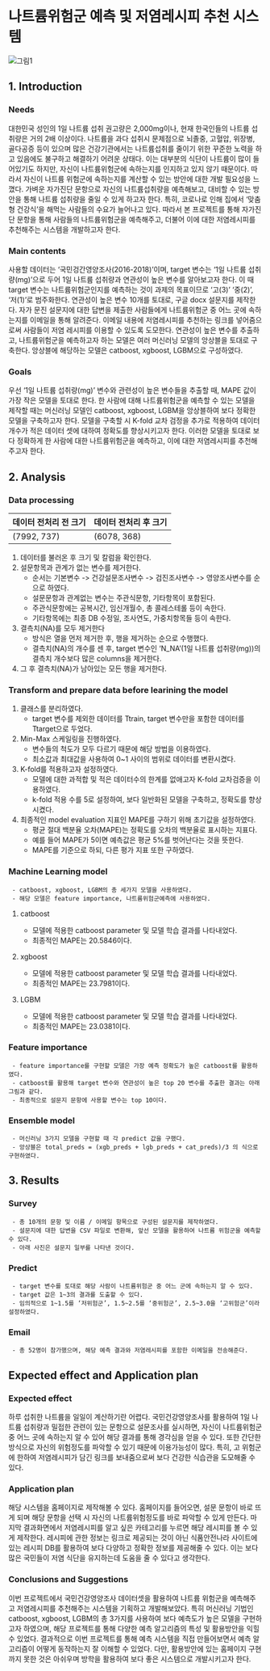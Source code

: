 # 나트륨위험군 예측 및 저염레시피 추천 시스템
![그림1](https://user-images.githubusercontent.com/60904652/102586544-afa44e00-414d-11eb-94ad-9cb354ab0370.png)
## 1. Introduction
### Needs
  대한민국 성인의 1일 나트륨 섭취 권고량은 2,000mg이나, 현재 한국인들의 나트륨 섭취량은 거의 2배 이상이다. 나트륨을 과다 섭취시 문제점으로 뇌졸중, 고혈압, 위장병, 골다공증 등이 있으며 많은 건강기관에서는 나트륨섭취를 줄이기 위한 꾸준한 노력을 하고 있음에도 불구하고 해결하기 어려운 상태다. 이는 대부분의 식단이 나트륨이 많이 들어있기도 하지만, 자신이 나트륨위험군에 속하는지를 인지하고 있지 않기 때문이다. 따라서 자신이 나트륨 위험군에 속하는지를 계산할 수 있는 방안에 대한 개발 필요성을 느꼈다. 가벼운 자가진단 문항으로 자신의 나트륨섭취량을 예측해보고, 대비할 수 있는 방안을 통해 나트륨 섭취량을 줄일 수 있게 하고자 한다. 특히, 코로나로 인해 집에서 ‘맞춤형 건강식’을 해먹는 사람들의 수요가 늘어나고 있다. 따라서 본 프로젝트를 통해 자가진단 문항을 통해 사람들의 나트륨위험군을 예측해주고, 더불어 이에 대한 저염레시피를 추천해주는 시스템을 개발하고자 한다.
  
### Main contents
  사용할 데이터는 ‘국민겅간영양조사(2016-2018)’이며, target 변수는 ‘1일 나트륨 섭취량(mg)’으로 두어 1일 나트륨 섭취량과 연관성이 높은 변수를 알아보고자 한다. 이 때 target 변수는 나트륨위험군인지를 예측하는 것이 과제의 목표이므로 ‘고(3)’ ‘중(2)’, ‘저(1)’로 범주화한다. 연관성이 높은 변수 10개를 토대로, 구글 docx 설문지를 제작한다. 자가 문진 설문지에 대한 답변을 제출한 사람들에게 나트륨위험군 중 어느 곳에 속하는지를 이메일을 통해 알려준다. 이메일 내용에 저염레시피를 추천하는 링크를 넣어줌으로써 사람들이 저염 레시피를 이용할 수 있도록 도모한다.
  연관성이 높은 변수를 추출하고, 나트륨위험군을 예측하고자 하는 모델은 여러 머신러닝 모델의 앙상블을 토대로 구축한다. 앙상블에 해당하는 모델은 catboost, xgboost, LGBM으로 구성하였다.
  
### Goals
 우선 ‘1일 나트륨 섭취량(mg)’ 변수와 관련성이 높은 변수들을 추출할 때, MAPE 값이 가장 작은 모델을 토대로 한다. 한 사람에 대해 나트륨위험군을 예측할 수 있는 모델을 제작할 때는 머신러닝 모델인 catboost, xgboost, LGBM을 앙상블하여 보다 정확한 모델을 구축하고자 한다. 모델을 구축할 시 K-fold 교차 검정을 추가로 적용하여 데이터 개수가 적은 데이터 셋에 대하여 정확도를 향상시키고자 한다. 이러한 모델을 토대로 보다 정확하게 한 사람에 대한 나트륨위험군을 예측하고, 이에 대한 저염레시피를 추천해주고자 한다.
 
 ## 2. Analysis
 ### Data processing
|데이터 전처리 전 크기|데이터 전처리 후 크기|
|------|---|
|(7992, 737)|(6078, 368)|
 1. 데이터를 불러온 후 크기 및 칼럼을 확인한다.
2. 설문항목과 관계가 없는 변수를 제거한다.
     - 순서는 기본변수 -> 건강설문조사변수 -> 검진조사변수 -> 영양조사변수를 순으로 하였다.
     - 설문문항과 관계없는 변수는 주관식문항, 기타항목이 포함된다.
     - 주관식문항에는 공복시간, 임신개월수, 총 콜레스테롤 등이 속한다.
     - 기타항목에는 최종 DB 수정일, 조사연도, 가중치항목들 등이 속한다.
3. 결측치(NA)를 모두 제거한다
     - 방식은 열을 먼저 제거한 후, 행을 제거하는 순으로 수행했다.
     - 결측치(NA)의 개수를 센 후, target 변수인 ‘N_NA’(1일 나트륨 섭취량(mg))의 결측치 개수보다 많은 
       columns을 제거한다.
4. 그 후 결측치(NA)가 남아있는 모든 행을 제거한다.

### Transform and prepare data before learining the model
  1. 클래스를 분리하였다.
     - target 변수를 제외한 데이터를 Ttrain, target 변수만을 포함한 데이터를 Ttarget으로 두었다.
  2. Min-Max 스케일링을 진행하였다.
     - 변수들의 척도가 모두 다르기 때문에 해당 방법을 이용하였다.
     - 최소값과 최대값을 사용하여 0~1 사이의 범위로 데이터를 변환시켰다.
  3. K-fold를 적용하고자 설정하였다.
     - 모델에 대한 과적합 및 적은 데이터수의 한계를 없애고자 K-fold 교차검증을 이용하였다.
     - k-fold 적용 수를 5로 설정하여, 보다 일반화된 모델을 구축하고, 정확도를 향상시켰다.
  4. 최종적인 model evaluation 지표인 MAPE를 구하기 위해 초기값을 설정하였다.
     - 평균 절대 백분율 오차(MAPE)는 정확도를 오차의 백분율로 표시하는 지표다.
     - 예를 들어 MAPE가 5이면 예측값은 평균 5%를 벗어난다는 것을 뜻한다.
     - MAPE를 기준으로 하되, 다른 평가 지표 또한 구하였다.
     
### Machine Learning model
     - catboost, xgboost, LGBM의 총 세가지 모델을 사용하였다.
     - 해당 모델은 feature importance, 나트륨위험군예측에 사용하였다.
1. catboost
     - 모델에 적용한 catboost parameter 및 모델 학습 결과를 나타내었다.
     - 최종적인 MAPE는 20.5846이다.
     
2. xgboost
     - 모델에 적용한 catboost parameter 및 모델 학습 결과를 나타내었다.
     - 최종적인 MAPE는 23.7981이다.
3. LGBM 
     - 모델에 적용한 catboost parameter 및 모델 학습 결과를 나타내었다.
     - 최종적인 MAPE는 23.0381이다.

### Feature importance
     - feature importance를 구현할 모델은 가장 예측 정확도가 높은 catboost를 활용하였다.
     - catboost를 활용해 target 변수와 연관성이 높은 top 20 변수를 추출한 결과는 아래 그림과 같다.
     - 최종적으로 설문지 문항에 사용할 변수는 top 10이다.
     
### Ensemble model
     - 머신러닝 3가지 모델을 구현할 때 각 predict 값을 구했다.
     - 앙상블은 total_preds = (xgb_preds + lgb_preds + cat_preds)/3 의 식으로 구현하였다.
     
## 3. Results
### Survey
     - 총 10개의 문항 및 이름 / 이메일 항목으로 구성된 설문지를 제작하였다.
     - 설문지에 대한 답변을 CSV 파일로 변환해, 앞선 모델을 활용하여 나트륨 위험군을 예측할 수 있다.
     - 아래 사진은 설문지 일부를 나타낸 것이다.
     
### Predict
     - target 변수를 토대로 해당 사람이 나트륨위험군 중 어느 군에 속하는지 알 수 있다.
     - target 값은 1~3의 결과를 도출할 수 있다.
     - 임의적으로 1~1.5를 ‘저위험군’, 1.5~2.5를 ‘중위험군’, 2.5~3.0을 ‘고위험군’이라 설정하였다.
     
### Email
     - 총 52명이 참가했으며, 해당 예측 결과와 저염레시피를 포함한 이메일을 전송해준다.
     
## Expected effect and Application plan
### Expected effect
  하루 섭취한 나트륨을 일일이 계산하기란 어렵다. 국민건강영양조사를 활용하여 1일 나트륨 섭취량과 밀접한 관련이 있는 문항으로 설문조사를 실시하면, 자신이 나트륨위험군 중 어느 곳에 속하는지 알 수 있어 해당 결과를 통해 경각심을 얻을 수 있다. 또한 간단한 방식으로 자신의 위험정도를 파악할 수 있기 때문에 이용가능성이 많다. 특히, 고 위험군에 한하여 저염레시피가 담긴 링크를 보내줌으로써 보다 건강한 식습관을 도모해줄 수 있다.
  
### Application plan
  해당 시스템을 홈페이지로 제작해볼 수 있다. 홈페이지를 들어오면, 설문 문항이 바로 뜨게 되며 해당 문항을 선택 시 자신의 나트륨위험정도를 바로 파악할 수 있게 만든다. 마지막 결과화면에서 저염레시피를 알고 싶은 카테고리를 누르면 해당 레시피를 볼 수 있게 제작한다. 레시피에 관한 정보는 링크로 제공되는 것이 아닌 식품안전나라 사이트에 있는 레시피 DB를 활용하여 보다 다양하고 정확한 정보를 제공해줄 수 있다. 이는 보다 많은 국민들이 저염 식단을 유지하는데 도움을 줄 수 있다고 생각한다.
  
### Conclusions and Suggestions
  이번 프로젝트에서 국민건강영양조사 데이터셋을 활용하여 나트륨 위험군을 예측해주고 저염레시피를 추천해주는 시스템을 기획하고 개발해보았다. 특히 머신러닝 기법인 catboost, xgboost, LGBM의 총 3가지를 사용하여 보다 예측도가 높은 모델을 구현하고자 하였으며, 해당 프로젝트를 통해 다양한 예측 알고리즘의 특성 및 활용방안을 익힐 수 있었다.
  결과적으로 이번 프로젝트를 통해 예측 시스템을 직접 만들어보면서 예측 알고리즘이 어떻게 동작하는지 잘 이해할 수 있었다. 다만, 활용방안에 있는 홈페이지 구현까지 못한 것은 아쉬우며 방학을 활용하여 보다 좋은 시스템으로 개발시키고자 한다.
